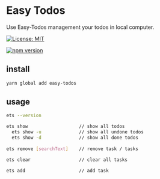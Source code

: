 # Easy Todos
Use Easy-Todos management your todos in local computer.

[![License: MIT](https://img.shields.io/badge/License-MIT-blue.svg)](https://github.com/YingJiangHui/easy-todos/blob/master/LICENSE)

[![npm version](https://badge.fury.io/js/easy-todos.svg)](https://badge.fury.io/js/easy-todos)
## install
```bash
yarn global add easy-todos
```
## usage
```bash
ets --version

ets show                   // show all todos
  ets show -u              // show all undone todos
  ets show -d              // show all done todos
  
ets remove [searchText]    // remove task / tasks

ets clear                  // clear all tasks

ets add                    // add task

```

